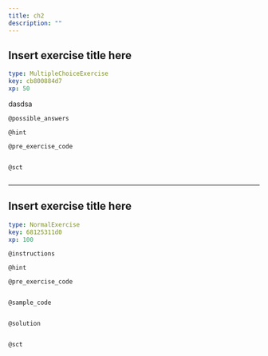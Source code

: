 ```yaml
---
title: ch2
description: ""
---
```


## Insert exercise title here

```yaml
type: MultipleChoiceExercise
key: cb800884d7
xp: 50
```

dasdsa

`@possible_answers`


`@hint`


`@pre_exercise_code`
```{python}

```

`@sct`
```{python}

```

---

## Insert exercise title here

```yaml
type: NormalExercise
key: 68125311d0
xp: 100
```



`@instructions`


`@hint`


`@pre_exercise_code`
```{python}

```

`@sample_code`
```{python}

```

`@solution`
```{python}

```

`@sct`
```{python}

```
